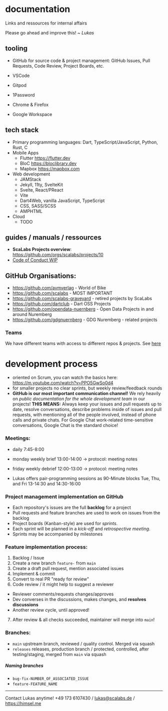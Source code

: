 # documentation
Links and ressources for internal affairs

Please go ahead and improve this! ~ *Lukas*

## tooling
- GitHub for source code & project management: GitHub Issues, Pull Requests, Code Review, Project Boards, etc.

- VSCode
- Gitpod
- 1Password
- Chrome & Firefox
- Google Workspace

## tech stack
- Primary programming languages: Dart, TypeScript/JavaScript, Python, Rust, C
- Mobile Apps
  - Flutter https://flutter.dev
  - BloC https://bloclibrary.dev
  - Mapbox https://mapbox.com
- Web development
  - JAMStack
  - Jekyll, 11ty, SvelteKit
  - Svelte, React/PReact
  - Vite
  - Dart4Web, vanilla JavaScript, TypeScript
  - CSS, SASS/SCSS
  - AMPHTML
- Cloud
  - TODO

## guides / manuals / ressources

- **ScaLabs Projects overview**: https://github.com/orgs/scalabs/projects/10
- [Code of Conduct WIP](https://github.com/scalabs/documentation/blob/main/CODE-OF-CONDUCT.md)

## GitHub Organisations:
- https://github.com/avmverlag - World of Bike
- https://github.com/scalabs - MOST IMPORTANT
- https://github.com/scalabs-graveyard - retired projects by ScaLabs
- https://github.com/dartclub - Dart OSS Projects
- https://github.com/opendata-nuernberg - Open Data Projects in and around Nuremberg
- https://github.com/gdgnuernberg - GDG Nuremberg - related projects

### Teams
We have different teams with access to different repos & projects.
See [here](https://github.com/orgs/scalabs/teams)

# development process

- oriented on Scrum, you can watch the basics here: https://m.youtube.com/watch?v=PPO5GwSo0d4
- for smaller projects no clear sprints, but weekly review/feedback rounds
- **GitHub is our most important communication channel!** We rely heavily on *public documentation for the whole development team* in our projects! **THIS MEANS:** Always keep your issues and pull requests up to date, resolve conversations, describe problems inside of issues and pull requests, with mentioning all of the people involved, instead of phone calls and private chats. For Google Chat work-related time-sensitive conversations, Google Chat is the standard choice!

### Meetings:
  - daily 7:45-8:00
  - monday weekly brief 13:00-14:00 -> protocol: meeting notes
  - friday weekly debrief 12:00-13:00 -> protocol: meeting notes

- Lukas offers pair-programming sessions as 90-Minute blocks Tue, Thu, and Fri 13-14:30 and 14:30-16:00

### Project management implementation on GitHub
- Each repository's issues are the full **backlog** for a project
- Pull requests and feature branches are used to work on issues from the backlog
- Project boards (Kanban-style) are used for *sprints*.
- Each sprint will be planned in a *kick-off* and *retrospective meeting*.
- Sprints may be accompanied by milestones

### Feature implementation process:
1. Backlog / Issue
2. Create a new branch `feature-` from `main`
3. Create a draft pull request, mention associated issues
4. Implement & commit
5. Convert to real PR "ready for review"
6. Code review / it might help to suggest a reviewer
  - Reviewer comments/requests changes/approves
  - Dev converses in the discussions, makes changes, and **resolves discussions**
  - Another review cycle, until approved!
7. After review & all checks succeeded, maintainer will merge into `main`!

### Branches:
- `main` upstream branch, reviewed / quality control. Merged via squash
- `releases` releases, production branch / protected, controlled, after testing/staging, merged from `main` via squash

##### Naming branches

- `bug-fix-NUMBER_OF_ASSOCIATED_ISSUE`
- `feature-FEATURE_NAME`

---

Contact Lukas anytime! +49 173 6107430 / lukas@scalabs.de / https://himsel.me
